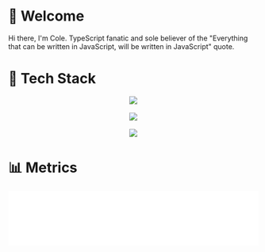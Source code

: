 # 👋 Welcome

Hi there, I'm Cole. TypeScript fanatic and sole believer of the "Everything that can be written in JavaScript, will be written in JavaScript" quote. 

# 🧰 Tech Stack

<p align="center">
  <a href="https://skillicons.dev">
    <img src="https://skillicons.dev/icons?i=ts,js,nodejs,bun,deno" />
  </a>
</p>

<p align="center">
  <a href="https://skillicons.dev">
    <img src="https://skillicons.dev/icons?i=react,nextjs,tailwind,sass,vite" />
  </a>
</p>

<p align="center">
  <a href="https://skillicons.dev">
    <img src="https://skillicons.dev/icons?i=postgres,mysql,sqlite,redis,mongodb" />
  </a>
</p>

# 📊 Metrics

<picture>
  <img src="/github-metrics.svg" alt="GitHub Metrics" draggable="false">
</picture>